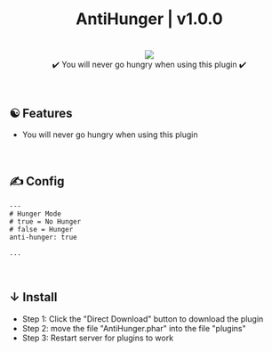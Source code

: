 <div align="center">
<h1>AntiHunger | v1.0.0<h1>
</div>
<p align="center">
<a href="https://poggit.pmmp.io/p/AntiHunger">
	<img src="https://poggit.pmmp.io/shield.state/AntiHunger">
</a>
<br>
✔️ You will never go hungry when using this plugin ✔️
</p>

<br>

## ☯ Features
- You will never go hungry when using this plugin

<br>

## ✍ Config
```
---
# Hunger Mode
# true = No Hunger
# false = Hunger
anti-hunger: true

...
```

<br>

## ↓ Install
- Step 1: Click the "Direct Download" button to download the plugin
- Step 2: move the file "AntiHunger.phar" into the file "plugins"
- Step 3: Restart server for plugins to work

